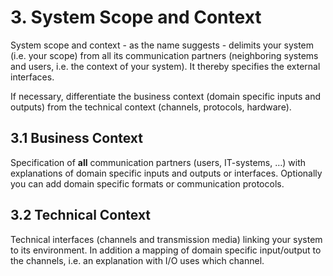# 3. System Scope and Context

System scope and context - as the name suggests - delimits your system
(i.e. your scope) from all its communication partners (neighboring
systems and users, i.e. the context of your system). It thereby
specifies the external interfaces.

If necessary, differentiate the business context (domain specific inputs
and outputs) from the technical context (channels, protocols, hardware).

## 3.1 Business Context

Specification of **all** communication partners (users, IT-systems, …)
with explanations of domain specific inputs and outputs or interfaces.
Optionally you can add domain specific formats or communication
protocols.

## 3.2 Technical Context

Technical interfaces (channels and transmission media) linking your
system to its environment. In addition a mapping of domain specific
input/output to the channels, i.e. an explanation with I/O uses which
channel.

<div style="page-break-after:always;"></div>